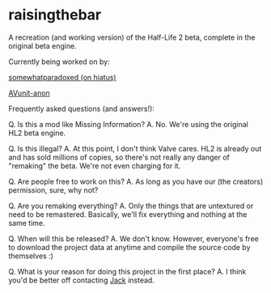 raisingthebar
=============

A recreation (and working version) of the Half-Life 2 beta, complete in the original beta engine.

Currently being worked on by:

[somewhatparadoxed (on hiatus)](https://github.com/somewhatparadoxed)

[AVunit-anon](https://github.com/AVunit-anon)

Frequently asked questions (and answers!):

Q. Is this a mod like Missing Information?
A. No. We're using the original HL2 beta engine.

Q. Is this illegal?
A. At this point, I don't think Valve cares. HL2 is already out and has sold millions of copies,
so there's not really any danger of "remaking" the beta. We're not even charging for it.

Q. Are people free to work on this?
A. As long as you have our (the creators) permission, sure, why not?

Q. Are you remaking everything?
A. Only the things that are untextured or need to be remastered. Basically, we'll fix everything and nothing at the
same time.

Q. When will this be released?
A. We don't know. However, everyone's free to download the project data at anytime and compile the source code by themselves :)

Q. What is your reason for doing this project in the first place?
A. I think you'd be better off contacting [Jack](http://steamcommunity.com/profiles/76561198042786821/) instead.
